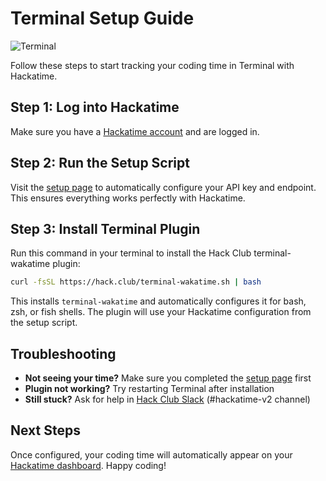 # Terminal Setup Guide

![Terminal](/images/editor-icons/terminal-128.png)

Follow these steps to start tracking your coding time in Terminal with Hackatime.

## Step 1: Log into Hackatime

Make sure you have a [Hackatime account](https://hackatime.hackclub.com) and are logged in.

## Step 2: Run the Setup Script

Visit the [setup page](https://hackatime.hackclub.com/my/wakatime_setup) to automatically configure your API key and endpoint. This ensures everything works perfectly with Hackatime.

## Step 3: Install Terminal Plugin

Run this command in your terminal to install the Hack Club terminal-wakatime plugin:

```bash
curl -fsSL https://hack.club/terminal-wakatime.sh | bash
```

This installs `terminal-wakatime` and automatically configures it for bash, zsh, or fish shells. The plugin will use your Hackatime configuration from the setup script.

## Troubleshooting

- **Not seeing your time?** Make sure you completed the [setup page](https://hackatime.hackclub.com/my/wakatime_setup) first
- **Plugin not working?** Try restarting Terminal after installation
- **Still stuck?** Ask for help in [Hack Club Slack](https://hackclub.slack.com) (#hackatime-v2 channel)

## Next Steps

Once configured, your coding time will automatically appear on your [Hackatime dashboard](https://hackatime.hackclub.com). Happy coding!

